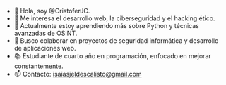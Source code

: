 - 👋 Hola, soy @CristoferJC.
- 👀 Me interesa el desarrollo web, la ciberseguridad y el hacking ético.
- 🌱 Actualmente estoy aprendiendo más sobre Python y técnicas avanzadas de OSINT.
- 💞️ Busco colaborar en proyectos de seguridad informática y desarrollo de aplicaciones web.
- 📚 Estudiante de cuarto año en programación, enfocado en mejorar constantemente.
- 📫 Contacto: isaiasjeldescalisto@gmail.com
